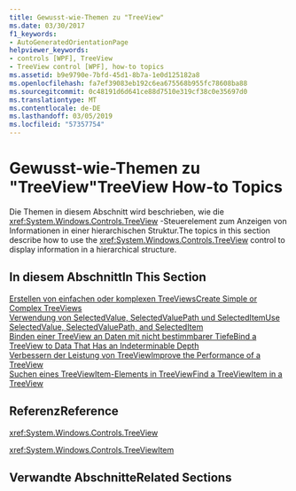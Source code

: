 ```yaml
---
title: Gewusst-wie-Themen zu "TreeView"
ms.date: 03/30/2017
f1_keywords:
- AutoGeneratedOrientationPage
helpviewer_keywords:
- controls [WPF], TreeView
- TreeView control [WPF], how-to topics
ms.assetid: b9e9790e-7bfd-45d1-8b7a-1e0d125182a8
ms.openlocfilehash: fa7ef39083eb192c6ea675568b955fc78608ba88
ms.sourcegitcommit: 0c48191d6d641ce88d7510e319cf38c0e35697d0
ms.translationtype: MT
ms.contentlocale: de-DE
ms.lasthandoff: 03/05/2019
ms.locfileid: "57357754"
---
```

# <a name="treeview-how-to-topics"></a><span data-ttu-id="08976-102">Gewusst-wie-Themen zu "TreeView"</span><span class="sxs-lookup"><span data-stu-id="08976-102">TreeView How-to Topics</span></span>
<span data-ttu-id="08976-103">Die Themen in diesem Abschnitt wird beschrieben, wie die <xref:System.Windows.Controls.TreeView> -Steuerelement zum Anzeigen von Informationen in einer hierarchischen Struktur.</span><span class="sxs-lookup"><span data-stu-id="08976-103">The topics in this section describe how to use the <xref:System.Windows.Controls.TreeView> control to display information in a hierarchical structure.</span></span>  
  
## <a name="in-this-section"></a><span data-ttu-id="08976-104">In diesem Abschnitt</span><span class="sxs-lookup"><span data-stu-id="08976-104">In This Section</span></span>  
 [<span data-ttu-id="08976-105">Erstellen von einfachen oder komplexen TreeViews</span><span class="sxs-lookup"><span data-stu-id="08976-105">Create Simple or Complex TreeViews</span></span>](how-to-create-simple-or-complex-treeviews.md)  
  [<span data-ttu-id="08976-106">Verwendung von SelectedValue, SelectedValuePath und SelectedItem</span><span class="sxs-lookup"><span data-stu-id="08976-106">Use SelectedValue, SelectedValuePath, and SelectedItem</span></span>](how-to-use-selectedvalue-selectedvaluepath-and-selecteditem.md)  
  [<span data-ttu-id="08976-107">Binden einer TreeView an Daten mit nicht bestimmbarer Tiefe</span><span class="sxs-lookup"><span data-stu-id="08976-107">Bind a TreeView to Data That Has an Indeterminable Depth</span></span>](how-to-bind-a-treeview-to-data-that-has-an-indeterminable-depth.md)  
  [<span data-ttu-id="08976-108">Verbessern der Leistung von TreeView</span><span class="sxs-lookup"><span data-stu-id="08976-108">Improve the Performance of a TreeView</span></span>](how-to-improve-the-performance-of-a-treeview.md)  
  [<span data-ttu-id="08976-109">Suchen eines TreeViewItem-Elements in TreeView</span><span class="sxs-lookup"><span data-stu-id="08976-109">Find a TreeViewItem in a TreeView</span></span>](how-to-find-a-treeviewitem-in-a-treeview.md)  
  
## <a name="reference"></a><span data-ttu-id="08976-110">Referenz</span><span class="sxs-lookup"><span data-stu-id="08976-110">Reference</span></span>  
 <xref:System.Windows.Controls.TreeView>  
  
 <xref:System.Windows.Controls.TreeViewItem>  
  
## <a name="related-sections"></a><span data-ttu-id="08976-111">Verwandte Abschnitte</span><span class="sxs-lookup"><span data-stu-id="08976-111">Related Sections</span></span>
